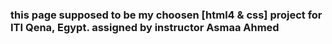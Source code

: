 ###  this page supposed to be my choosen [html4 & css] project for ITI Qena, Egypt. assigned by instructor Asmaa Ahmed 
